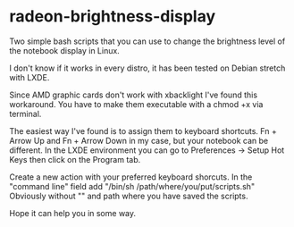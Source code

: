 # radeon-brightness-display

Two simple bash scripts that you can use to change the brightness level of the notebook display in Linux.

I don't know if it works in every distro, it has been tested on Debian stretch with LXDE.

Since AMD graphic cards don't work with xbacklight I've found this workaround.
You have to make them executable with a chmod +x via terminal.

The easiest way I've found is to assign them to keyboard shortcuts.
Fn + Arrow Up and Fn + Arrow Down in my case, but your notebook can be different.
In the LXDE environment you can go to Preferences -> Setup Hot Keys then click on the Program tab.

Create a new action with your preferred keyboard shorcuts. 
In the "command line" field add "/bin/sh /path/where/you/put/scripts.sh"
Obviously without "" and path where you have saved the scripts.

Hope it can help you in some way.
